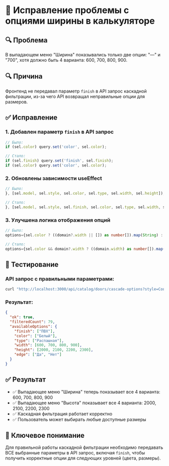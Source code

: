 # 🔧 Исправление проблемы с опциями ширины в калькуляторе

## 🔍 **Проблема**
В выпадающем меню "Ширина" показывались только две опции: "—" и "700", хотя должно быть 4 варианта: 600, 700, 800, 900.

## 🔍 **Причина**
Фронтенд не передавал параметр `finish` в API запрос каскадной фильтрации, из-за чего API возвращал неправильные опции для размеров.

## ✅ **Исправление**

### 1. **Добавлен параметр `finish` в API запрос**
```typescript
// Было:
if (sel.color) query.set('color', sel.color);

// Стало:
if (sel.finish) query.set('finish', sel.finish);
if (sel.color) query.set('color', sel.color);
```

### 2. **Обновлены зависимости useEffect**
```typescript
// Было:
}, [sel.model, sel.style, sel.color, sel.type, sel.width, sel.height]);

// Стало:
}, [sel.model, sel.style, sel.finish, sel.color, sel.type, sel.width, sel.height]);
```

### 3. **Улучшена логика отображения опций**
```typescript
// Было:
options={sel.color ? ((domain?.width || []) as number[]).map(String) : []}

// Стало:
options={sel.color && domain?.width ? ((domain.width) as number[]).map(String) : []}
```

## 🧪 **Тестирование**

### API запрос с правильными параметрами:
```bash
curl "http://localhost:3000/api/catalog/doors/cascade-options?style=Современная&model=DomeoDoors_Base_1&finish=ПВХ&color=Белый"
```

### Результат:
```json
{
  "ok": true,
  "filteredCount": 79,
  "availableOptions": {
    "finish": ["ПВХ"],
    "color": ["Белый"],
    "type": ["Распашная"],
    "width": [600, 700, 800, 900],
    "height": [2000, 2100, 2200, 2300],
    "edge": ["Да", "Нет"]
  }
}
```

## ✅ **Результат**
- ✅ Выпадающее меню "Ширина" теперь показывает все 4 варианта: 600, 700, 800, 900
- ✅ Выпадающее меню "Высота" показывает все 4 варианта: 2000, 2100, 2200, 2300
- ✅ Каскадная фильтрация работает корректно
- ✅ Пользователь может выбирать любые доступные размеры

## 🎯 **Ключевое понимание**
Для правильной работы каскадной фильтрации необходимо передавать ВСЕ выбранные параметры в API запрос, включая `finish`, чтобы получить корректные опции для следующих уровней (цвета, размеры).
